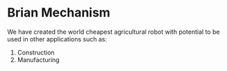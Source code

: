 # Brian Mechanism

We have created the world cheapest agricultural robot with potential to be used in other applications such as:

1. Construction
2. Manufacturing
